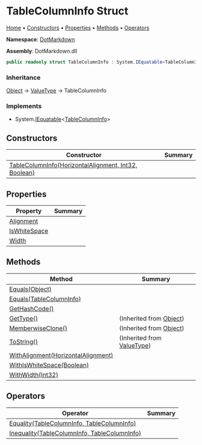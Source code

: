 # TableColumnInfo Struct

[Home](../../README.md) &#x2022; [Constructors](#constructors) &#x2022; [Properties](#properties) &#x2022; [Methods](#methods) &#x2022; [Operators](#operators)

**Namespace**: [DotMarkdown](../README.md)

**Assembly**: DotMarkdown\.dll

```csharp
public readonly struct TableColumnInfo : System.IEquatable<TableColumnInfo>
```

### Inheritance

[Object](https://docs.microsoft.com/en-us/dotnet/api/system.object) &#x2192; [ValueType](https://docs.microsoft.com/en-us/dotnet/api/system.valuetype) &#x2192; TableColumnInfo

### Implements

* System\.[IEquatable](https://docs.microsoft.com/en-us/dotnet/api/system.iequatable-1)\<[TableColumnInfo](./README.md)>

## Constructors

| Constructor | Summary |
| ----------- | ------- |
| [TableColumnInfo(HorizontalAlignment, Int32, Boolean)](-ctor/README.md) | |

## Properties

| Property | Summary |
| -------- | ------- |
| [Alignment](Alignment/README.md) | |
| [IsWhiteSpace](IsWhiteSpace/README.md) | |
| [Width](Width/README.md) | |

## Methods

| Method | Summary |
| ------ | ------- |
| [Equals(Object)](Equals/README.md#DotMarkdown_TableColumnInfo_Equals_System_Object_) | |
| [Equals(TableColumnInfo)](Equals/README.md#DotMarkdown_TableColumnInfo_Equals_DotMarkdown_TableColumnInfo_) | |
| [GetHashCode()](GetHashCode/README.md) | |
| [GetType()](https://docs.microsoft.com/en-us/dotnet/api/system.object.gettype) |  \(Inherited from [Object](https://docs.microsoft.com/en-us/dotnet/api/system.object)\) |
| [MemberwiseClone()](https://docs.microsoft.com/en-us/dotnet/api/system.object.memberwiseclone) |  \(Inherited from [Object](https://docs.microsoft.com/en-us/dotnet/api/system.object)\) |
| [ToString()](https://docs.microsoft.com/en-us/dotnet/api/system.valuetype.tostring) |  \(Inherited from [ValueType](https://docs.microsoft.com/en-us/dotnet/api/system.valuetype)\) |
| [WithAlignment(HorizontalAlignment)](WithAlignment/README.md) | |
| [WithIsWhiteSpace(Boolean)](WithIsWhiteSpace/README.md) | |
| [WithWidth(Int32)](WithWidth/README.md) | |

## Operators

| Operator | Summary |
| -------- | ------- |
| [Equality(TableColumnInfo, TableColumnInfo)](op_Equality/README.md) | |
| [Inequality(TableColumnInfo, TableColumnInfo)](op_Inequality/README.md) | |

